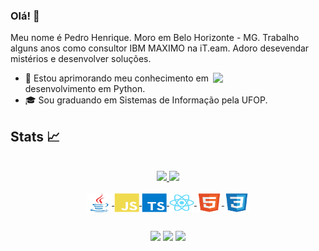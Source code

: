 ### Olá! 👋

Meu nome é Pedro Henrique. Moro em Belo Horizonte - MG. Trabalho alguns anos como consultor IBM MAXIMO na iT.eam. Adoro desevendar mistérios e desenvolver soluções.

<div>
  <img align="right" width="180px" src="https://media1.tenor.com/m/4KP456_GUqQAAAAd/infinate-forever.gif"/>
</div>

- 🌱 Estou aprimorando meu conhecimento em desenvolvimento em Python.
- 🎓 Sou graduando em Sistemas de Informação pela UFOP.


## Stats 📈

<div align="center" style="display: inline_block"><br>
  <a href="https://github.com/Phna-b">
  <img height="180em" src="https://github-readme-stats.vercel.app/api?username=phna-b&show_icons=true&theme=dark&include_all_commits=true&count_private=true"/>
  <img height="180em" src="https://github-readme-stats.vercel.app/api/top-langs/?username=phna-b&layout=compact&langs_count=7&theme=dark"/>
</div>
  
</div>
  <div align="center" style="display: inline_block"><br>
  <img align="center"  height="30" width="40" src="https://raw.githubusercontent.com/devicons/devicon/master/icons/java/java-original.svg">
  <img align="center"  height="30" width="40" src="https://raw.githubusercontent.com/devicons/devicon/master/icons/javascript/javascript-plain.svg">
  <img align="center"  height="30" width="40" src="https://raw.githubusercontent.com/devicons/devicon/master/icons/typescript/typescript-plain.svg">
  <img align="center"  height="30" width="40" src="https://raw.githubusercontent.com/devicons/devicon/master/icons/react/react-original.svg">
  <img align="center"  height="30" width="40" src="https://raw.githubusercontent.com/devicons/devicon/master/icons/html5/html5-original.svg">
  <img align="center"  height="30" width="40" src="https://raw.githubusercontent.com/devicons/devicon/master/icons/css3/css3-original.svg">
</div>

##
 <div  align="center">
  <a href="https://www.instagram.com/pd__ro/" target="_blank"><img src="https://img.shields.io/badge/-Instagram-%23E4405F?style=for-the-badge&logo=instagram&logoColor=white" target="_blank"></a>
   <a href = "mailto:phna8589@gmail.com"><img src="https://img.shields.io/badge/-Gmail-%23333?style=for-the-badge&logo=gmail&logoColor=white" target="_blank"></a>
   <a href="https://www.youtube.com/channel/UCoyaxpUzU_lfpd6eiQD215g" target="_blank"><img src="https://img.shields.io/badge/YouTube-FF0000?style=for-the-badge&logo=youtube&logoColor=white" target="_blank"></a>
   
